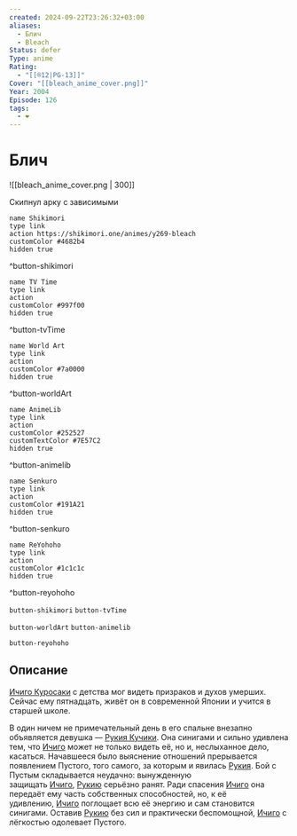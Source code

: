 ```yaml
---
created: 2024-09-22T23:26:32+03:00
aliases:
  - Блич
  - Bleach
Status: defer
Type: anime
Rating:
  - "[[®️12|PG-13]]"
Cover: "[[bleach_anime_cover.png]]"
Year: 2004
Episode: 126
tags:
  - ❤
---
```


# Блич

![[bleach_anime_cover.png | 300]]

Скипнул арку с зависимыми

```button
name Shikimori
type link
action https://shikimori.one/animes/y269-bleach
customColor #4682b4
hidden true
```
^button-shikimori

```button
name TV Time
type link
action 
customColor #997f00
hidden true
```
^button-tvTime

```button
name World Art
type link
action 
customColor #7a0000
hidden true
```
^button-worldArt

```button
name AnimeLib
type link
action 
customColor #252527
customTextColor #7E57C2
hidden true
```
^button-animelib

```button
name Senkuro
type link
action 
customColor #191A21
hidden true
```
^button-senkuro

```button
name ReYohoho
type link
action 
customColor #1c1c1c
hidden true
```
^button-reyohoho



`button-shikimori` `button-tvTime`

`button-worldArt` `button-animelib`

`button-reyohoho`

## Описание

[Ичиго Куросаки](https://shikimori.one/characters/z5-ichigo-kurosaki) с детства мог видеть призраков и духов умерших. Сейчас ему пятнадцать, живёт он в современной Японии и учится в старшей школе.

В один ничем не примечательный день в его спальне внезапно объявляется девушка — [Рукия Кучики](https://shikimori.one/characters/6-rukia-kuchiki). Она синигами и сильно удивлена тем, что [Ичиго](https://shikimori.one/characters/z5-ichigo-kurosaki) может не только видеть её, но и, неслыханное дело, касаться. Начавшееся было выяснение отношений прерывается появлением Пустого, того самого, за которым и явилась [Рукия](https://shikimori.one/characters/6-rukia-kuchiki). Бой с Пустым складывается неудачно: вынужденную защищать [Ичиго](https://shikimori.one/characters/z5-ichigo-kurosaki), [Рукию](https://shikimori.one/characters/6-rukia-kuchiki) серьёзно ранят. Ради спасения [Ичиго](https://shikimori.one/characters/z5-ichigo-kurosaki) она передаёт ему часть собственных способностей, но, к её удивлению, [Ичиго](https://shikimori.one/characters/z5-ichigo-kurosaki) поглощает всю её энергию и сам становится синигами. Оставив [Рукию](https://shikimori.one/characters/6-rukia-kuchiki) без сил и практически беспомощной, [Ичиго](https://shikimori.one/characters/z5-ichigo-kurosaki) с лёгкостью одолевает Пустого.
